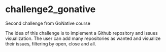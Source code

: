 # challenge2_gonative

Second challenge from GoNative course

The idea of this challenge is to implement a Github repository and issues visualization. The user can add many repositories as wanted and visualize their issues, filtering by open, close and all.
